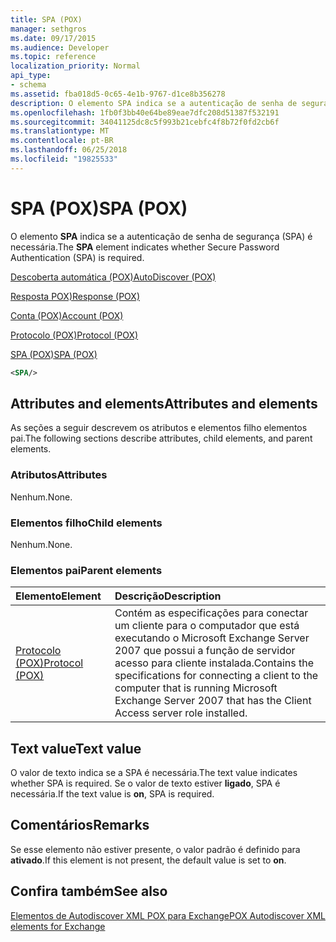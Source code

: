 ```yaml
---
title: SPA (POX)
manager: sethgros
ms.date: 09/17/2015
ms.audience: Developer
ms.topic: reference
localization_priority: Normal
api_type:
- schema
ms.assetid: fba018d5-0c65-4e1b-9767-d1ce8b356278
description: O elemento SPA indica se a autenticação de senha de segurança (SPA) é necessária.
ms.openlocfilehash: 1fb0f3bb40e64be89eae7dfc208d51387f532191
ms.sourcegitcommit: 34041125dc8c5f993b21cebfc4f8b72f0fd2cb6f
ms.translationtype: MT
ms.contentlocale: pt-BR
ms.lasthandoff: 06/25/2018
ms.locfileid: "19825533"
---
```

# <a name="spa-pox"></a><span data-ttu-id="550fc-103">SPA (POX)</span><span class="sxs-lookup"><span data-stu-id="550fc-103">SPA (POX)</span></span>

<span data-ttu-id="550fc-104">O elemento **SPA** indica se a autenticação de senha de segurança (SPA) é necessária.</span><span class="sxs-lookup"><span data-stu-id="550fc-104">The **SPA** element indicates whether Secure Password Authentication (SPA) is required.</span></span> 
  
[<span data-ttu-id="550fc-105">Descoberta automática (POX)</span><span class="sxs-lookup"><span data-stu-id="550fc-105">AutoDiscover (POX)</span></span>](autodiscover-pox.md)
  
[<span data-ttu-id="550fc-106">Resposta POX)</span><span class="sxs-lookup"><span data-stu-id="550fc-106">Response (POX)</span></span>](response-pox.md)
  
[<span data-ttu-id="550fc-107">Conta (POX)</span><span class="sxs-lookup"><span data-stu-id="550fc-107">Account (POX)</span></span>](account-pox.md)
  
[<span data-ttu-id="550fc-108">Protocolo (POX)</span><span class="sxs-lookup"><span data-stu-id="550fc-108">Protocol (POX)</span></span>](protocol-pox.md)
  
[<span data-ttu-id="550fc-109">SPA (POX)</span><span class="sxs-lookup"><span data-stu-id="550fc-109">SPA (POX)</span></span>](spa-pox.md)
  
```xml
<SPA/>
```

## <a name="attributes-and-elements"></a><span data-ttu-id="550fc-110">Attributes and elements</span><span class="sxs-lookup"><span data-stu-id="550fc-110">Attributes and elements</span></span>

<span data-ttu-id="550fc-111">As seções a seguir descrevem os atributos e elementos filho elementos pai.</span><span class="sxs-lookup"><span data-stu-id="550fc-111">The following sections describe attributes, child elements, and parent elements.</span></span>
  
### <a name="attributes"></a><span data-ttu-id="550fc-112">Atributos</span><span class="sxs-lookup"><span data-stu-id="550fc-112">Attributes</span></span>

<span data-ttu-id="550fc-113">Nenhum.</span><span class="sxs-lookup"><span data-stu-id="550fc-113">None.</span></span>
  
### <a name="child-elements"></a><span data-ttu-id="550fc-114">Elementos filho</span><span class="sxs-lookup"><span data-stu-id="550fc-114">Child elements</span></span>

<span data-ttu-id="550fc-115">Nenhum.</span><span class="sxs-lookup"><span data-stu-id="550fc-115">None.</span></span>
  
### <a name="parent-elements"></a><span data-ttu-id="550fc-116">Elementos pai</span><span class="sxs-lookup"><span data-stu-id="550fc-116">Parent elements</span></span>

|<span data-ttu-id="550fc-117">**Elemento**</span><span class="sxs-lookup"><span data-stu-id="550fc-117">**Element**</span></span>|<span data-ttu-id="550fc-118">**Descrição**</span><span class="sxs-lookup"><span data-stu-id="550fc-118">**Description**</span></span>|
|:-----|:-----|
|[<span data-ttu-id="550fc-119">Protocolo (POX)</span><span class="sxs-lookup"><span data-stu-id="550fc-119">Protocol (POX)</span></span>](protocol-pox.md) <br/> |<span data-ttu-id="550fc-120">Contém as especificações para conectar um cliente para o computador que está executando o Microsoft Exchange Server 2007 que possui a função de servidor acesso para cliente instalada.</span><span class="sxs-lookup"><span data-stu-id="550fc-120">Contains the specifications for connecting a client to the computer that is running Microsoft Exchange Server 2007 that has the Client Access server role installed.</span></span>  <br/> |
   
## <a name="text-value"></a><span data-ttu-id="550fc-121">Text value</span><span class="sxs-lookup"><span data-stu-id="550fc-121">Text value</span></span>

<span data-ttu-id="550fc-122">O valor de texto indica se a SPA é necessária.</span><span class="sxs-lookup"><span data-stu-id="550fc-122">The text value indicates whether SPA is required.</span></span> <span data-ttu-id="550fc-123">Se o valor de texto estiver **ligado**, SPA é necessária.</span><span class="sxs-lookup"><span data-stu-id="550fc-123">If the text value is **on**, SPA is required.</span></span>
  
## <a name="remarks"></a><span data-ttu-id="550fc-124">Comentários</span><span class="sxs-lookup"><span data-stu-id="550fc-124">Remarks</span></span>

<span data-ttu-id="550fc-125">Se esse elemento não estiver presente, o valor padrão é definido para **ativado**.</span><span class="sxs-lookup"><span data-stu-id="550fc-125">If this element is not present, the default value is set to **on**.</span></span>
  
## <a name="see-also"></a><span data-ttu-id="550fc-126">Confira também</span><span class="sxs-lookup"><span data-stu-id="550fc-126">See also</span></span>



[<span data-ttu-id="550fc-127">Elementos de Autodiscover XML POX para Exchange</span><span class="sxs-lookup"><span data-stu-id="550fc-127">POX Autodiscover XML elements for Exchange</span></span>](pox-autodiscover-xml-elements-for-exchange.md)

